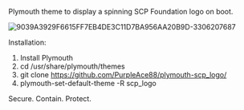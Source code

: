 Plymouth theme to display a spinning SCP Foundation logo on boot.

![9039A3929F6615FF7EB4DE3C11D7BA956AA20B9D-3306207687](https://github.com/PurpleAce88/plymouth-scp_logo/assets/96267911/0e43a41c-15b0-48b7-8b74-f0df5c0b6ce2)

Installation:
1. Install Plymouth
2. cd /usr/share/plymouth/themes
3. git clone https://github.com/PurpleAce88/plymouth-scp_logo/
4. plymouth-set-default-theme -R scp_logo

Secure. Contain. Protect.
